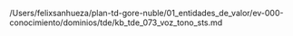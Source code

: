 /Users/felixsanhueza/plan-td-gore-nuble/01_entidades_de_valor/ev-000-conocimiento/dominios/tde/kb_tde_073_voz_tono_sts.md